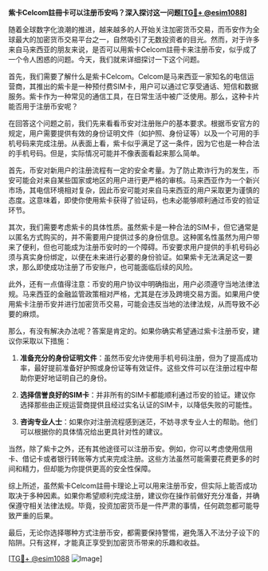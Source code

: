 **紫卡Celcom註冊卡可以注册币安吗？深入探讨这一问题[[TG💪+ @esim1088](https://t.me/s/esim1088)]**

随着全球数字化浪潮的推进，越来越多的人开始关注加密货币交易，而币安作为全球最大的加密货币交易平台之一，自然吸引了无数投资者的目光。然而，对于许多来自马来西亚的朋友来说，是否可以用紫卡Celcom註冊卡来注册币安，似乎成了一个令人困惑的问题。今天，我们就来详细探讨一下这个问题。

首先，我们需要了解什么是紫卡Celcom。Celcom是马来西亚一家知名的电信运营商，其推出的紫卡是一种预付费SIM卡，用户可以通过它享受通话、短信和数据服务。紫卡作为一种常见的通信工具，在日常生活中被广泛使用。那么，这种卡片能否用于注册币安呢？

在回答这个问题之前，我们先来看看币安对注册账户的基本要求。根据币安官方的规定，用户需要提供有效的身份证明文件（如护照、身份证等）以及一个可用的手机号码来完成注册。从表面上看，紫卡似乎满足了这一条件，因为它也是一种合法的手机号码。但是，实际情况可能并不像表面看起来那么简单。

首先，币安对新用户的注册流程有一定的安全考量。为了防止欺诈行为的发生，币安可能会对来自某些国家或地区的用户进行更严格的审核。马来西亚作为一个新兴市场，其电信环境相对复杂，因此币安可能对来自马来西亚的用户采取更为谨慎的态度。这意味着，即使你使用紫卡获得了验证码，也未必能够顺利通过币安的验证环节。

其次，我们需要考虑紫卡的具体性质。虽然紫卡是一种合法的SIM卡，但它通常是以匿名方式购买的，并不需要用户提供过多的身份信息。这种匿名性虽然为用户带来了便利，但也可能成为注册币安时的一个障碍。币安要求用户提供的手机号码必须与真实身份绑定，以便在未来进行必要的身份验证。如果紫卡无法满足这一要求，那么即使成功注册了币安账户，也可能面临后续的风险。

此外，还有一点值得注意：币安的用户协议中明确指出，用户必须遵守当地法律法规。马来西亚的金融监管政策相对严格，尤其是在涉及跨境交易方面。如果用户使用紫卡注册币安并进行加密货币交易，可能会违反当地的法律法规，从而导致不必要的麻烦。

那么，有没有解决办法呢？答案是肯定的。如果你确实希望通过紫卡注册币安，建议你采取以下措施：

1. **准备充分的身份证明文件**：虽然币安允许使用手机号码注册，但为了提高成功率，最好提前准备好护照或身份证等有效证件。这些文件可以在注册过程中帮助你更好地证明自己的身份。

2. **选择信誉良好的SIM卡**：并非所有的SIM卡都能顺利通过币安的验证。建议你选择那些由正规运营商提供且经过实名认证的SIM卡，以降低失败的可能性。

3. **咨询专业人士**：如果你对注册流程感到迷茫，不妨寻求专业人士的帮助。他们可以根据你的具体情况给出更具针对性的建议。

当然，除了紫卡之外，还有其他途径可以注册币安。例如，你可以考虑使用信用卡、借记卡或者银行转账等方式来完成注册。这些方法虽然可能需要花费更多的时间和精力，但却能为你提供更高的安全性保障。

综上所述，虽然紫卡Celcom註冊卡理论上可以用来注册币安，但实际上能否成功取决于多种因素。如果你希望顺利完成注册，建议你在操作前做好充分准备，并确保遵守相关法律法规。毕竟，投资加密货币是一件严肃的事情，任何疏忽都可能导致严重的后果。

最后，无论你选择哪种方式注册币安，都需要保持警惕，避免落入不法分子设下的陷阱。只有这样，才能真正享受到加密货币带来的乐趣和收益。

[[TG💪+ @esim1088](https://t.me/s/esim1088) ![Image](https://i.postimg.cc/4NQfJmqS/Snipaste-2025-05-13-00-14-12.png)]